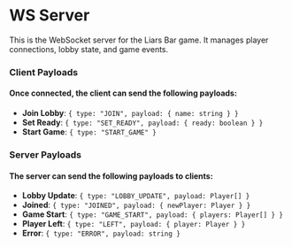 # WS Server

This is the WebSocket server for the Liars Bar game. It manages player connections, lobby state, and game events.

### Client Payloads

#### Once connected, the client can send the following payloads:

- **Join Lobby**: `{ type: "JOIN", payload: { name: string } }`
- **Set Ready**: `{ type: "SET_READY", payload: { ready: boolean } }`
- **Start Game**: `{ type: "START_GAME" }`

### Server Payloads

#### The server can send the following payloads to clients:

- **Lobby Update**: `{ type: "LOBBY_UPDATE", payload: Player[] }`
- **Joined**: `{ type: "JOINED", payload: { newPlayer: Player } }`
- **Game Start**: `{ type: "GAME_START", payload: { players: Player[] } }`
- **Player Left**: `{ type: "LEFT", payload: { player: Player } }`
- **Error**: `{ type: "ERROR", payload: string }`



